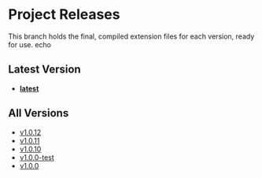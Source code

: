 # Project Releases

This branch holds the final, compiled extension files for each version, ready for use. echo 
## Latest Version
- **[latest](./latest)**

## All Versions
- [v1.0.12](./v1.0.12)
- [v1.0.11](./v1.0.11)
- [v1.0.10](./v1.0.10)
- [v1.0.0-test](./v1.0.0-test)
- [v1.0.0](./v1.0.0)

